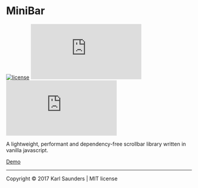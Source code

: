 # MiniBar
[![license](https://img.shields.io/github/license/mashape/apistatus.svg)](https://github.com/Mobius1/MiniBar/blob/master/LICENSE) ![](http://img.badgesize.io/Mobius1/MiniBar/master/dist/minibar.min.js) ![](http://img.badgesize.io/Mobius1/MiniBar/master/dist/minibar.min.js?compression=gzip&label=gzipped)

A lightweight, performant and dependency-free scrollbar library written in vanilla javascript.

[Demo](https://s.codepen.io/Mobius1/debug/yXrLVB/PBrNWxpWReyA)

---

Copyright © 2017 Karl Saunders | MIT license